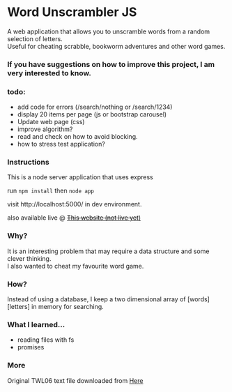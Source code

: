 # Word Unscrambler JS
A web application that allows you to unscramble words from a random selection of letters.  
Useful for cheating scrabble, bookworm adventures and other word games. 

### If you have suggestions on how to improve this project, I am very interested to know.

### todo:
* add code for errors (/search/nothing or /search/1234)
* display 20 items per page (js or bootstrap carousel)
* Update web page (css)
* improve algorithm?
* read and check on how to avoid blocking.
* how to stress test application?

### Instructions
This is a node server application that uses express

run ```npm install``` then ```node app```

visit http://localhost:5000/ in dev environment.

also available live @ [~~This website (not live yet~~)](https://www.google.com)

### Why?
It is an interesting problem that may require a data structure and some clever thinking.  
I also wanted to cheat my favourite word game.

### How?
Instead of using a database, I keep a two dimensional array of [words][letters] in memory for searching.  

### What I learned...
* reading files with fs
* promises

### More
Original TWL06 text file downloaded from [Here](https://opusthepenguin.wordpress.com/2011/05/19/sowpods-vs-twl/)
